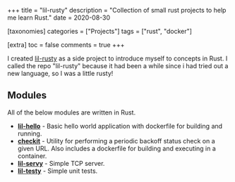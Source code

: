 +++
title = "lil-rusty"
description = "Collection of small rust projects to help me learn Rust."
date = 2020-08-30

[taxonomies]
categories = ["Projects"]
tags = ["rust", "docker"]

[extra]
toc = false
comments = true
+++

I created [lil-rusty](https://github.com/iambort/lil-rusty) as a side project to introduce myself to concepts in Rust. I called the repo "lil-rusty" because it had been a while since i had tried out a new language, so I was a little rusty!

## Modules

All of the below modules are written in Rust.

- **[lil-hello](https://github.com/iambort/lil-rusty/tree/master/lil-hello)** -  Basic hello world application with dockerfile for building and running.
- **[checkit](https://github.com/iambort/lil-rusty/tree/master/checkit)** - Utility for performing a periodic backoff status check on a given URL. Also includes a dockerfile for building and executing in a container.
- **[lil-servy](https://github.com/iambort/lil-rusty/tree/master/lil-servy/)** - Simple TCP server.
- **[lil-testy](https://github.com/iambort/lil-rusty/tree/master/lil-testy)** - Simple unit tests.
